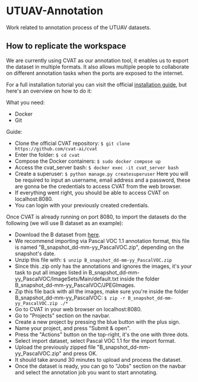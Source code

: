# UTUAV-Annotation

Work related to annotation process of the UTUAV datasets.

## How to replicate the workspace

We are currently using CVAT as our annotation tool, it enables us to export the dataset in multiple formats. It also allows multiple people to collaborate on different annotation tasks when the ports are exposed to the internet.

For a full installation tutorial you can visit the official [installation guide](https://docs.cvat.ai/docs/administration/basics/installation/), but here's an overview on how to do it:

What you need:

- Docker
- Git

Guide:

- Clone the official CVAT repository:
  `$ git clone https://github.com/cvat-ai/cvat`
- Enter the folder:
  `$ cd cvat`
- Compose the Docker containers:
  `$ sudo docker compose up`
- Access the cvat_server bash:
  `$ docker exec -it cvat_server bash`
- Create a superuser:
  `$ python manage.py createsuperuser`
  Here you will be required to input an username, email address and a password, these are gonna be the credentials to access CVAT from the web browser.
- If everything went right, you should be able to access CVAT on localhost:8080.
- You can login with your previously created credentials.

Once CVAT is already running on port 8080, to import the datasets do the following (we will use B dataset as an example):

- Download the B dataset from [here](https://drive.google.com/drive/folders/1mbIaqAaERiQfhhYHoR5-KsVYhSrRojXI?usp=sharing).
- We recommend importing via Pascal VOC 1.1 annotation format, this file is named "B_snapshot_dd-mm-yy_PascalVOC.zip", depending on the snapshot's date.
- Unzip this file with:
  `$ unzip B_snapshot_dd-mm-yy_PascalVOC.zip`
- Since this .zip only has the annotations and ignores the images, it's your task to put all images listed in B_snapshot_dd-mm-yy_PascalVOC/ImageSets/Main/default.txt inside the folder B_snapshot_dd-mm-yy_PascalVOC/JPEGImages.
- Zip this file back with all the images, make sure you're inside the folder B_snapshot_dd-mm-yy_PascalVOC:
  `$ zip -r B_snapshot_dd-mm-yy_PascalVOC.zip ./*`
- Go to CVAT in your web browser on localhost:8080.
- Go to "Projects" section on the navbar.
- Create a new project by pressing the blue button with the plus sign.
- Name your project, and press "Submit & open".
- Press the "Actions" button on the top-right, it's the one with three dots.
- Select import dataset, select Pascal VOC 1.1 for the import format.
- Upload the previously zipped file "B_snapshot_dd-mm-yy_PascalVOC.zip" and press OK.
- It should take around 30 minutes to upload and process the dataset.
- Once the dataset is ready, you can go to "Jobs" section on the navbar and select the annotation job you want to start annotating.
